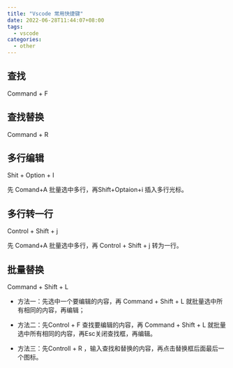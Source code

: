 ```yaml
---
title: "Vscode 常用快捷键"
date: 2022-06-28T11:44:07+08:00
tags:
  - vscode
categories:
  - other
---
```

## 查找

Command + F 

## 查找替换

Command + R 

## 多行编辑

Shit + Option + I 

先 Comand+A 批量选中多行，再Shift+Optaion+i 插入多行光标。

## 多行转一行

Control + Shift + j 

先 Comand+A 批量选中多行，再 Control + Shift + j 转为一行。

## 批量替换 

Command + Shift + L

- 方法一：先选中一个要编辑的内容，再 Command + Shift + L 就批量选中所有相同的内容，再编辑；
- 方法二：先Control + F 查找要编辑的内容，再 Command + Shift + L 就批量选中所有相同的内容，再Esc关闭查找框，再编辑。

- 方法三：先Controll + R ，输入查找和替换的内容，再点击替换框后面最后一个图标。

